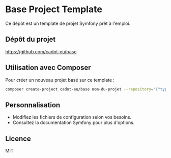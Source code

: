 # Base Project Template

Ce dépôt est un template de projet Symfony prêt à l'emploi.

## Dépôt du projet

<https://github.com/cadot-eu/base>

## Utilisation avec Composer

Pour créer un nouveau projet basé sur ce template :

```bash
composer create-project cadot-eu/base nom-du-projet --repository='{"type":"vcs","url":"git@github.com:cadot-eu/base.git"}' dev-main
```

## Personnalisation

- Modifiez les fichiers de configuration selon vos besoins.
- Consultez la documentation Symfony pour plus d'options.

## Licence

MIT
